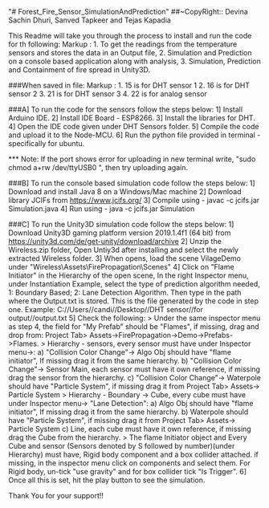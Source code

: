 "# Forest_Fire_Sensor_SimulationAndPrediction" 
##~CopyRight:: Devina Sachin Dhuri, Sanved Tapkeer and Tejas Kapadia 

This Readme will take you through the process to install and run the code for th following:
Markup : 1. To get the readings from the temperature sensors and stores the data in an Output file,
2. Simulation and Prediction on a console based application along with analysis,
3. Simulation, Prediction and Containment of fire spread in Unity3D. 

###When saved in file:
Markup : 1. 15 is for DHT sensor 1
2. 16 is for DHT sensor 2
3. 21 is for DHT sensor 3
4. 22 is for analog sensor

###A] To run the code for the sensors follow the steps below:
1] Install Arduino IDE.
2] Install IDE Board - ESP8266.
3] Install the libraries for DHT.
4] Open the IDE code given under DHT Sensors folder. 
5] Compile the code and upload it to the Node-MCU.
6] Run the python file provided in terminal - specifically for ubuntu.

*** Note: If the port shows error for uploading in new terminal write, 
	"sudo chmod a+rw /dev/ttyUSB0 ", then try uploading again.

###B] To run the console based simulation code follow the steps below:
1] Download and install Java 8 on a Windows/Mac machine
2] Download library JCIFs from https://www.jcifs.org/
3] Compile using - javac -c jcifs.jar Simulation.java 
4] Run using - java -c jcifs.jar Simulation 

###C] To run the Unity3D simulation code follow the steps below:
1] Download Unity3D gaming platform version 2019.1.4f1 (64 bit) from https://unity3d.com/de/get-unity/download/archive
2] Unzip the Wireless.zip folder, Open Untiy3d after installing and select the newly extracted Wireless folder. 
3] When opens, load the scene VilageDemo under "Wireless\Assets\FirePropagation\Scenes"
4] Click on "Flame Initiator" in the Hierarchy of the open scene, In the right Inspector menu, under Instantiation Example, select the type of prediction algorithm needed, 1: Boundary Based; 2: Lane Detection Algorithm. Then type in the path where the Output.txt is stored. This is the file generated by the code in step one. Example: C://Users//candi//Desktop//DHT sensor//for output//output.txt
5] Check the following:
	> Under the same inspector menu as step 4, the field for "My Prefab" should be "Flames", if missing, drag and drop from: Project Tab> Assets->FirePropagation->Demo->Prefabs->Flames.
	> Hierarchy - sensors, every sensor must have under Inspector menu->: 
		a) "Collision Color Change"-> Algo Obj should have "flame initiator", If missing drag it from the same hierarchy.
		b) "Collision Color Change"-> Sensor Main, each sensor must have it own reference, if missing drag the sensor from the hierarchy.
		c) "Collision Color Change"-> Waterpole should have "Particle System", if missing drag it from Project Tab> Assets-> Particle System
	>  Hierarchy - Boundary -> Cube, every cube must have under Inspector menu-> "Lane Detection": 
		a) Algo Obj should have "flame initiator", If missing drag it from the same hierarchy.
		b)  Waterpole should have "Particle System", if missing drag it from Project Tab> Assets-> Particle System
		c) Line, each cube must have it own reference, if missing drag the Cube from the hierarchy.
	> The flame Initiator object and Every Cube and sensor (Sensors denoted by S followed by number)(under Hierarchy) must have, Rigid body component and a box collider attached. if missing, in the inspector menu click on components and select them. For Rigid body, un-tick "use gravity" and for box collider tick "Is Trigger".
6] Once all this is set, hit the play button to see the simulation.

Thank You for your support!! 
